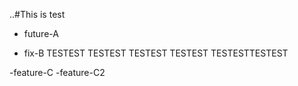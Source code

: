 ..#This is test

 - future-A

 - fix-B
TESTEST
TESTEST
TESTEST
TESTEST
TESTESTTESTEST

-feature-C
-feature-C2